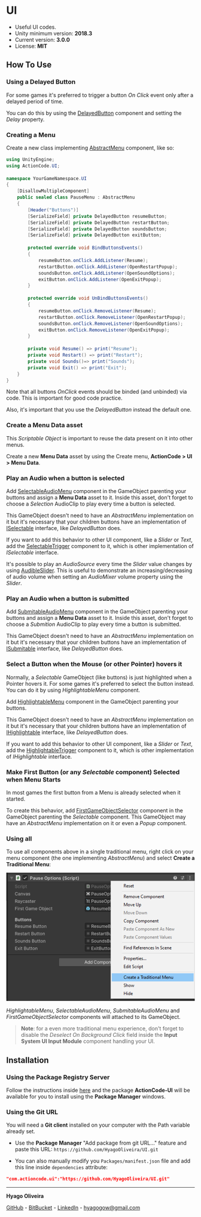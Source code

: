 # UI

* Useful UI codes.
* Unity minimum version: **2018.3**
* Current version: **3.0.0**
* License: **MIT**

## How To Use

### Using a Delayed Button

For some games it's preferred to trigger a button *On Click* event only after a delayed period of time.

You can do this by using the [DelayedButton](/Runtime/Buttons/DelayedButton.cs) component and setting the *Delay* property.

### Creating a Menu

Create a new class implementing [AbstractMenu](/Runtime/Menus/AbstractMenu.cs) component, like so:

```csharp
using UnityEngine;
using ActionCode.UI;

namespace YourGameNamespace.UI
{
    [DisallowMultipleComponent]
    public sealed class PauseMenu : AbstractMenu
    {
        [Header("Buttons")]
        [SerializeField] private DelayedButton resumeButton;
        [SerializeField] private DelayedButton restartButton;
        [SerializeField] private DelayedButton soundsButton;
        [SerializeField] private DelayedButton exitButton;

        protected override void BindButtonsEvents()
        {
            resumeButton.onClick.AddListener(Resume);
            restartButton.onClick.AddListener(OpenRestartPopup);
            soundsButton.onClick.AddListener(OpenSoundOptions);
            exitButton.onClick.AddListener(OpenExitPopup);
        }

        protected override void UnBindButtonsEvents()
        {
            resumeButton.onClick.RemoveListener(Resume);
            restartButton.onClick.RemoveListener(OpenRestartPopup);
            soundsButton.onClick.RemoveListener(OpenSoundOptions);
            exitButton.onClick.RemoveListener(OpenExitPopup);
        }

        private void Resume() => print("Resume");
        private void Restart() => print("Restart");
        private void Sounds()=> print("Sounds");
        private void Exit() => print("Exit");
    }
}
```

Note that all buttons *OnClick* events should be binded (and unbinded) via code. This is important for good code practice.

Also, it's important that you use the *DelayedButton* instead the default one.

### Create a Menu Data asset

This *Scriptable Object* is important to reuse the data present on it into other menus.

Create a new **Menu Data** asset by using the Create menu, **ActionCode > UI > Menu Data**.

### Play an Audio when a button is selected

Add [SelectableAudioMenu](/Runtime/Menus/SelectableAudioMenu.cs) component in the GameObject parenting your buttons and
assign a **Menu Data** asset to it. Inside this asset, don't forget to choose a *Selection* AudioClip to play every time a button is selected. 

This GameObject doesn't need to have an *AbstractMenu* implementation on it but it's necessary that your children buttons have
an implementation of [ISelectable](/Runtime/Interfaces/ISelectable.cs) interface, like *DelayedButton* does.

If you want to add this behavior to other UI component, like a *Slider* or *Text*, add the [SelectableTrigger](/Runtime/Triggers/SelectableTrigger.cs)
component to it, which is other implementation of *ISelectable* interface.

It's possible to play an *AudioSource* every time the *Slider* value changes by using [AudibleSlider](/Runtime/UI/AudibleSlider.cs). This is useful 
to demonstrate an increasing/decreasing of audio volume when setting an *AudioMixer* volume property using the *Slider*.

### Play an Audio when a button is submitted

Add [SubmitableAudioMenu](/Runtime/Menus/SubmitableAudioMenu.cs) component in the GameObject parenting your buttons and 
assign a **Menu Data** asset to it. Inside this asset, don't forget to choose a *Submition* AudioClip to play every time a button is submitted. 

This GameObject doesn't need to have an *AbstractMenu* implementation on it but it's necessary that your children buttons have
an implementation of [ISubmitable](/Runtime/Interfaces/ISubmitable.cs) interface, like *DelayedButton* does.

### Select a Button when the Mouse (or other Pointer) hovers it

Normally, a *Selectable* GameObject (like buttons) is just highlighted when a Pointer hovers it.
For some games it's preferred to select the button instead. You can do it by using *HighlightableMenu* component.

Add [HighlightableMenu](/Runtime/Menus/HighlightableMenu.cs) component in the GameObject parenting your buttons.

This GameObject doesn't need to have an *AbstractMenu* implementation on it but it's necessary that your children buttons have
an implementation of [IHighlightable](/Runtime/Interfaces/IHighlightable.cs) interface, like *DelayedButton* does.

If you want to add this behavior to other UI component, like a *Slider* or *Text*, add the [HighlightableTrigger](/Runtime/Triggers/HighlightableTrigger.cs)
component to it, which is other implementation of *IHighlightable* interface.

### Make First Button (or any *Selectable* component) Selected when Menu Starts

In most games the first button from a Menu is already selected when it started.

To create this behavior, add [FirstGameObjectSelector](/Runtime/Menus/FirstGameObjectSelector.cs) component in the GameObject 
parenting the *Selectable* component. This GameObject may have an *AbstractMenu* implementation on it or even a *Popup* component.

### Using all

To use all components above in a single traditional menu, right click on your menu component 
(the one implementing *AbstractMenu*) and select **Create a Traditional Menu**:

![Create a Traditional Menu](/Docs~/creating-traditional-menu.png "Create a Traditional Menu")

*HighlightableMenu*, *SelectableAudioMenu*, *SubmitableAudioMenu* and *FirstGameObjectSelector* components will attached to its GameObject.

>**Note**: for a even more traditional menu experience, don't forget to disable the *Deselect On Background Click* field 
inside the **Input System UI Input Module** component handling your UI.

## Installation

### Using the Package Registry Server

Follow the instructions inside [here](https://cutt.ly/ukvj1c8) and the package **ActionCode-UI** 
will be available for you to install using the **Package Manager** windows.

### Using the Git URL

You will need a **Git client** installed on your computer with the Path variable already set. 

- Use the **Package Manager** "Add package from git URL..." feature and paste this URL: `https://github.com/HyagoOliveira/UI.git`

- You can also manually modify you `Packages/manifest.json` file and add this line inside `dependencies` attribute: 

```json
"com.actioncode.ui":"https://github.com/HyagoOliveira/UI.git"
```

---

**Hyago Oliveira**

[GitHub](https://github.com/HyagoOliveira) -
[BitBucket](https://bitbucket.org/HyagoGow/) -
[LinkedIn](https://www.linkedin.com/in/hyago-oliveira/) -
<hyagogow@gmail.com>